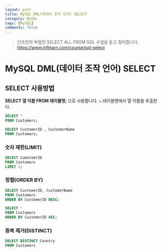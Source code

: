 ```yaml
---
layout: post
title: MySQL DML(데이터 조작 언어) SELECT
category: MySQL
tags: [MySQL]
comments: false
---
```


> 인프런의 박범진 SELECT ALL FROM SQL 수업을 듣고 정리합니다. <https://www.inflearn.com/course/sql-select>

# MySQL DML(데이터 조작 언어) SELECT

## SELECT 사용방법 

**SELECT 열 이름 FROM 테이블명;** 으로 사용합니다.
ㄴ테이블명에서 열 이름을 추출한다.

```SQL
SELECT * 
FROM Customers;

SELECT CustomerID , CustomerName 
FROM Customers;
```

### 숫자 제한(LIMIT)

```SQL
SELECT CumstomrID 
FROM Customers 
LIMIT 5;
```

### 정렬(ORDER BY)

```SQL
SELECT CustomerID, CustomerName 
FROM Customers 
ORDER BY CustomerID DESC;

SELECT * 
FROM Customers
ORDER BY CustomerID ASC;
```

### 중복 제거(DISTINCT)

```SQL
SELECT DISTINCT Country 
FROM Customers
```